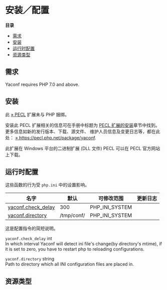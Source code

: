 安装／配置
==========

**目录**

-   [需求](/yaconf/setup.html#需求)
-   [安装](/yaconf/setup.html#安装)
-   [运行时配置](/yaconf/setup.html#运行时配置)
-   [资源类型](/yaconf/setup.html#资源类型)

需求
----

Yaconf requires PHP 7.0 and above.

安装
----

此 <a href="https://pecl.php.net/" class="link external">» PECL</a>
扩展未与 PHP 捆绑。

安装此 PECL 扩展相关的信息可在手册中标题为
<a href="/install/pecl.html" class="link">PECL 扩展的安装</a>章节中找到。更多信息如新的发行版本、下载、源文件、
维护人员信息及变更日志等，都在此处：
<a href="https://pecl.php.net/package/yaconf" class="link external">» https://pecl.php.net/package/yaconf</a>.

此扩展在 Windows 平台的二进制扩展 (DLL 文件) PECL 可以在 PECL
官方网站上下载。

运行时配置
----------

这些函数的行为受 `php.ini` 中的设置影响。

| 名字                                                              | 默认       | 可修改范围       | 更新日志 |
|-------------------------------------------------------------------|------------|------------------|----------|
| <a href="/yaconf/setup.html#" class="link">yaconf.check_delay</a> | 300        | PHP\_INI\_SYSTEM |          |
| <a href="/yaconf/setup.html#" class="link">yaconf.directory</a>   | /tmp/conf/ | PHP\_INI\_SYSTEM |          |

这是配置指令的简短说明。

`yaconf.check_delay` <span class="type">int</span>  
In which interval Yaconf will detect ini file's change(by directory's
mtime), if it is set to zero, you have to restart php to reloading
configurations.

`yaconf.directory` <span class="type">string</span>  
Path to directory which all INI configuration files are placed in.

资源类型
--------

